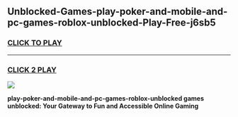 
## Unblocked-Games-play-poker-and-mobile-and-pc-games-roblox-unblocked-Play-Free-j6sb5
<h3>
<a href="https://premium76.site?title=play-poker-and-mobile-and-pc-games-roblox-unblocked&ref=09A">CLICK TO PLAY</a></h3>
<hr>

<h3>
<a href="https://premium76.site?title=play-poker-and-mobile-and-pc-games-roblox-unblocked&ref=09A">CLICK 2 PLAY</a>
  
</h3>

<a href="https://premium76.site?title=play-poker-and-mobile-and-pc-games-roblox-unblocked&ref=09A"><img src="https://clearcache.store/games.png"></a>


**play-poker-and-mobile-and-pc-games-roblox-unblocked games unblocked: Your Gateway to Fun and Accessible Online Gaming**
